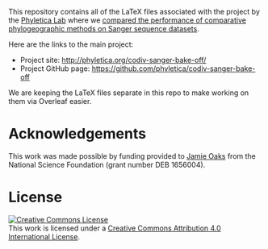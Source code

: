 This repository contains all of the LaTeX files associated with the 
project by the
[Phyletica Lab](http://phyletica.org)
where we
[compared the performance of comparative phylogeographic methods on Sanger sequence datasets](http://phyletica.org/codiv-sanger-bake-off).

Here are the links to the main project:

-   Project site: <http://phyletica.org/codiv-sanger-bake-off/>
-   Project GitHub page: <https://github.com/phyletica/codiv-sanger-bake-off>

We are keeping the LaTeX files separate in this repo to make working on them
via Overleaf easier.


# Acknowledgements

This work was made possible by funding provided to [Jamie
Oaks](http://phyletica.org) from the National Science Foundation (grant number
DEB 1656004).


# License

<a rel="license" href="http://creativecommons.org/licenses/by/4.0/deed.en_US"><img alt="Creative Commons License" style="border-width:0" src="http://i.creativecommons.org/l/by/4.0/88x31.png" /></a><br />This work is licensed under a <a rel="license" href="http://creativecommons.org/licenses/by/4.0/deed.en_US">Creative Commons Attribution 4.0 International License</a>.
